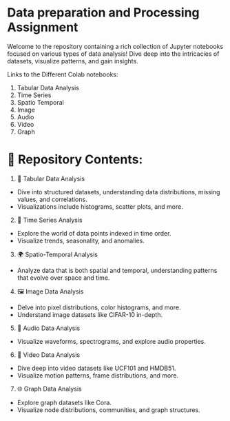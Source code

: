 # **Data preparation and Processing Assignment**


Welcome to the repository containing a rich collection of Jupyter notebooks focused on various types of data analysis! Dive deep into the intricacies of datasets, visualize patterns, and gain insights.

Links to the Different Colab notebooks:

1. Tabular Data Analysis
2. Time Series
3. Spatio Temporal
4. Image
5. Audio
6. Video
7. Graph


# **📂 Repository Contents:**

1. 📑 Tabular Data Analysis
- Dive into structured datasets, understanding data distributions, missing values, and correlations.
- Visualizations include histograms, scatter plots, and more.
  
2. 🌊 Time Series Analysis
- Explore the world of data points indexed in time order.
- Visualize trends, seasonality, and anomalies.
  
3. 🌍 Spatio-Temporal Analysis
- Analyze data that is both spatial and temporal, understanding patterns that evolve over space and time.
  
4. 🖼️ Image Data Analysis
- Delve into pixel distributions, color histograms, and more.
- Understand image datasets like CIFAR-10 in-depth.
  
5. 🎵 Audio Data Analysis
- Visualize waveforms, spectrograms, and explore audio properties.
  
6. 🎥 Video Data Analysis
- Dive deep into video datasets like UCF101 and HMDB51.
- Visualize motion patterns, frame distributions, and more.
  
7. 🌐 Graph Data Analysis
- Explore graph datasets like Cora.
- Visualize node distributions, communities, and graph structures.
